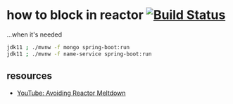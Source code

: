 # how to block in reactor [![Build Status](https://travis-ci.org/daggerok/avoiding-reactor-meltdown.svg?branch=master)](https://travis-ci.org/daggerok/avoiding-reactor-meltdown)
...when it's needed

```bash
jdk11 ; ./mvnw -f mongo spring-boot:run
jdk11 ; ./mvnw -f name-service spring-boot:run
```

## resources
* [YouTube: Avoiding Reactor Meltdown](https://www.youtube.com/watch?v=xCu73WVg8Ps)
